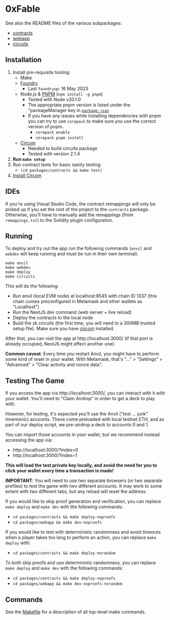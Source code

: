 # 0xFable

See also the README files of the various subpackages:

- [contracts](packages/contracts/README.md)
- [webapp](packages/webapp/README.md)
- [circuits](packages/circuits/README.md)

## Installation

1. Install pre-requisite tooling:
   - Make
   - [Foundry](https://github.com/foundry-rs/foundry)
     - Last `foundryup`: 16 May 2023
   - Node.js & [PNPM](https://pnpm.io/) (`npm install -g pnpm`)
     - Tested with Node v20.1.0
     - The appropriate pnpm version is listed under the "packageManager key in [`package.json`](./package.json)
     - If you have any issues while installing dependencies with pnpm you can try to use `corepack` to make sure you use the correct version of pnpm.
       - `corepack enable`
       - `corepack pnpm install`
   - [Circom](https://docs.circom.io/getting-started/installation/)
     - Needed to build circuits package
     - Tested with version 2.1.4
2. **Run `make setup`**
3. Run contract tests for basic sanity testing:
   - `(cd packages/contracts && make test)`
4. [Install Circom](https://docs.circom.io/getting-started/installation/)

## IDEs

If you're using Visual Studio Code, the contract remappings will only be picked up if you set the
root of the project to the `contracts` package. Otherwise, you'll have to manually add the remappings
(from `remappings.txt`) to the Solidity plugin configuration.

## Running

To deploy and try out the app run the following commands (`anvil` and `webdev` will keep running and
must be run in their own terminal):

```shell
make anvil
make webdev
make deploy
make circuits
```

This will do the following:

- Run anvil (local EVM node) at localhost:8545 with chain ID 1337
  (this chain comes preconfigured in Metamask and other wallets as "Localhost")
- Run the NextJS dev command (web server + live reload)
- Deploy the contracts to the local node
- Build the zk circuits (the first time, you will need to a 300MB trusted setup file). Make sure you
  have [circom](https://docs.circom.io/getting-started/installation/) installed.

After that, you can visit the app at http://localhost:3000/ (if that port is already occupied,
NextJS might affect another one).

**Common caveat**: Every time you restart Anvil, you might have to perform some kind of reset in
your wallet. With Metamask, that's "..." > "Settings" > "Advanced" > "Clear activity and nonce
data".

## Testing The Game

If you access the app via http://localhost:3000/, you can interact with it with your wallet.
You'll need to "Claim Airdrop" in order to get a deck to play with.

However, for testing, it's expected you'll use the Anvil ("test ... junk" mnemonic) accounts. These come
preloaded with local testnet ETH, and as part of our deploy script, we pre-airdrop a deck to
accounts 0 and 1.

You can import those accounts in your wallet, but we recommend instead accessing the app via:

- http://localhost:3000/?index=0
- http://localhost:3000/?index=1

**This will load the test private key locally, and avoid the need for you to click your wallet
every time a transaction is made!**

**IMPORTANT**: You will need to use two separate browsers (or two separate profiles) to test the
game with two different accounts. It may work to some extent with two different tabs, but any
reload will reset the address.

If you would like to skip proof generation and verification, you can replace `make deploy` and
`make dev` with the following commands:
- `cd packages/contracts && make deploy-noproofs`
- `cd packages/webapp && make dev-noproofs`

If you would like to test with deterministic randomness and avoid timeouts when a player takes too
long to perform an action, you can replace `make deploy` with:
- `cd packages/contracts && make deploy-norandom`

To both skip proofs and use deterministic randomness, you can replace `make deploy` and `make dev`
with the following commands:
- `cd packages/contracts && make deploy-noproofs`
- `cd packages/webapp && make dev-noproofs-norandom`

## Commands

See the [Makefile](/Makefile) for a description of all top-level make commands.

